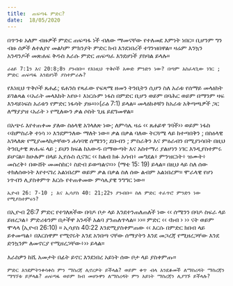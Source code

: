 ```yaml
---
title:  ጠፍጣፋ ምድር?
date:  18/05/2020
---
```


በጥንቱ አለም ብዙዎች ምድር ጠፍጣፋ ነች ብለው ማመናቸው የተለመደ እምነት ነበር። ቢሆንም ግን ብዙ ሰዎች ለተለያየ መልካም ምክንያት ምድር ክብ እንደነበረች ተገንዝበዋል። ዛሬም እንኳን አንዳንዶች መጽሐፍ ቅዱስ እራሱ ምድር ጠፍጣፈ እንደሆነች ያስባል ይላሉ።

`ራዕይ 7:1ን እና 20:8;8ን ያንብቡ። የእነዚህ ጥቅሶች አውድ ምንድን ነው? በጣም አስፈላጊው ነገር ; ምድር ጠፍጣፋ እንደሆነች ያስተምራሉ?`

የእነዚህ ጥቅሶች ጸሐፊ; ዩሐንስ የጻፈው የፍጻሜ ዘመን ትንቢትን ሲሆን ስለ አራቱ የሰማይ መላዕክት ይገልጻል ‹‹አራት መላእክት አየሁ፥ እነርሱም ነፋስ በምድር ቢሆን ወይም በባሕር ወይም በማንም ዛፍ እንዳይነፍስ አራቱን የምድር ነፋሳት ያዙ።››(ራዕ 7:1) ይላል። መላዕክቶቹን ከአራቱ አቅጣጫዎች ጋር ለማያያዝ ‹አራት › የሚለውን ቃል ሶስት ጊዜ ይደግመዋል።

በአጭሩ እየተጠቀመ ያለው ስዕላዊ አገላለጽ ነው; ለምሳሌ ዛሬ ‹‹ ጸሐይዋ ገባች›› ወይም ነፋስ ‹‹ከምስራቅ ተነሳ ›› እንደምንለው ማለት ነው። ቃል በቃል ባለው ትርጓሜ ላይ ከተጣበቅን ; በስዕላዊ አገላለጽ የሚያመላክታቸውን ሐሳባዊ ሰሜንን; ደቡብን ; ምስራቅን እና ምዕራብን በሚያነሳበት በዚህ ትንቢታዊ ጽሑፍ ላይ ; ይህን ክፍል ከአውዱ በማውጣት እና አስተማሪ ያልሆነን ነገር እንዲያስተምሩ ይሆናል። ከሁሉም በላይ ኢየሱስ ሲናገር ‹‹ ከልብ ክፉ አሳብ፥ መግደል፥ ምንዝርነት፥ ዝሙት፥ መስረቅ፥ በውሸት መመስከር፥ ስድብ ይወጣልና።›› (ማቴ 15: 19) ይላል። በዚህ ላይ ስለ ሰው ተክለሰውነት እየተናገረ አልነበረም ወይም ቃል በቃል ስለ ሰው ልብም አልነበረም። ሞራላዊ የሆነ ነጥብን ሊያስቀምጥ እርሱ የተጠቀመው ምሳሌያዊ ንግግር ነው።

`ኢዮብ 26: 7-10 ; እና ኢሳያስ 40: 21;22ን ያንብቡ። ስለ ምድር ተፈጥሮ ምንድን ነው የሚያስተምሩን?`

በኢዮብ 26:7 ምድር የተገለጸችው በባዶ ቦታ ላይ እንደተንጠለጠለች ነው ‹‹ ሰሜንን በባዶ ስፍራ ላይ ይዘረጋል፥ ምድሪቱንም በታችዋ አንዳች አልባ ያንጠለጥላል። ››። ምድር ‹‹ ‹ክብ › ›› ናት ወይም ሞላላ (ኢዮብ 26:10) ። ኢሳያስ 40:22 እንደሚያስቀምጠው ‹‹ እርሱ በምድር ክበብ ላይ ይቀመጣል፥ በእርስዋም የሚኖሩት እንደ አንበጣ ናቸው ሰማያትን እንደ መጋረጃ የሚዘረጋቸው እንደ ድንኳንም ለመኖርያ የሚዘረጋቸው፥›› ይላል።

እራስዎን ከሺ አመታት በፊት ይኖር እንደነበረ አይነት ሰው ቦታ ላይ ያስቀምጡ።

`ምድር እንደምትንቀሳቀስ ምን ማስረጃ ሊኖረዎት ይችላል? ወይም ቀጥ ብላ እንደቆመች ለማስረዳት ማስረጃን ማግኘቱ ይቻላል? ጠፍጣፋ ወይም ክብ መሆኑዋን ለማስረዳት ምን አይነት ማስረጃን ሊያገኙ ይችላሉ?`
